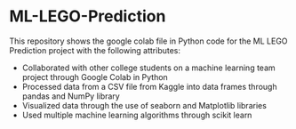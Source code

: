 # ML-LEGO-Prediction

This repository shows the google colab file in Python code for the ML LEGO Prediction project with the following attributes: 
  - Collaborated with other college students on a machine learning team project through Google Colab in Python
  - Processed data from a CSV file from Kaggle into data frames through pandas and NumPy library
  - Visualized data through the use of seaborn and Matplotlib libraries
  - Used multiple machine learning algorithms through scikit learn
